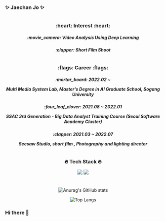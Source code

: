 <h3 align="left"> ✨ Jaechan Jo ✨ </h3>

#
<div align="center">
<h3 align="center"> :heart: Interest :heart: </h3>
<h5 align="center"> :movie_camera: Video Analysis Using Deep Learning </h5>
<h5 align="center"> :clapper: Short Film Shoot </div>

#
<div align="center">
<h3 align="center"> :flags: Career :flags: </h3>
<h5 align="center"> :mortar_board: 2022.02 ~  
  
  Multi Media System Lab, Master's Degree in AI Graduate School, Sogang University </h5>
<h5 align="center"> :four_leaf_clover: 2021.08 ~ 2022.01  
  
  SSAC 3rd Generation - Big Data Analyst Training Course (Seoul Software Academy Cluster) </h5>
<h5 align="center"> :clapper: 2021.03 ~ 2022.07  
  
  Seesaw Studio, short film <Blade>, Photography and lighting director</h5>
</div>

#
<div align="center">
<h3 align="center"> 🔥 Tech Stack 🔥 </h3>
<img src="https://img.shields.io/badge/Python-3776AB?style=flat-square&logo=Python&logoColor=white"/>
<img src="https://img.shields.io/badge/Pytorch-EE4C2C?style=flat-square&logo=Pytorch&logoColor=white"/>
</div>

#
<div align="center">

![Anurag's GitHub stats](https://github-readme-stats.vercel.app/api?username=jaechanjo&show_icons=true&theme=swift)

![Top Langs](https://github-readme-stats.vercel.app/api/top-langs/?username=jaechanjo&layout=compact&theme=swift)
</div>

### Hi there 👋

<!--
**jaechanjo/jaechanjo** is a ✨ _special_ ✨ repository because its `README.md` (this file) appears on your GitHub profile.

Here are some ideas to get you started:

- 🔭 I’m currently working on ...
- 🌱 I’m currently learning ...
- 👯 I’m looking to collaborate on ...
- 🤔 I’m looking for help with ...
- 💬 Ask me about ...
- 📫 How to reach me: ...
- 😄 Pronouns: ...
- ⚡ Fun fact: ...
-->
